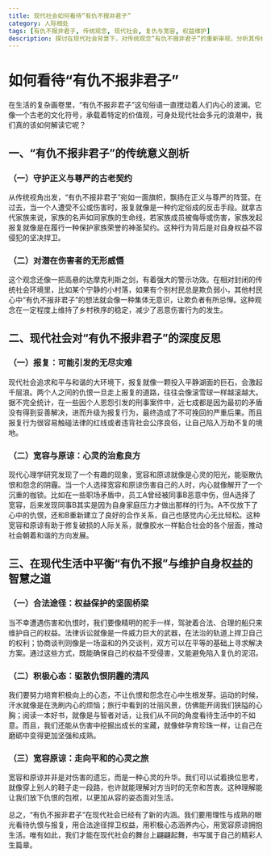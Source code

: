 ```yaml
---
title: 现代社会如何看待“有仇不报非君子”
category: 人际相处
tags: [有仇不报非君子, 传统观念, 现代社会, 复仇与宽容, 权益维护]
description: 探讨在现代社会背景下，对传统观念“有仇不报非君子”的重新审视，分析其传统意义、现代反思以及在现代生活中平衡仇恨与维护自身权益的方法。
---
```


# 如何看待“有仇不报非君子”

在生活的复杂画卷里，“有仇不报非君子”这句俗语一直搅动着人们内心的波澜。它像一个古老的文化符号，承载着特定的价值观，可身处现代社会多元的浪潮中，我们真的该如何解读它呢？

## 一、“有仇不报非君子”的传统意义剖析

### （一）守护正义与尊严的古老契约
从传统视角出发，“有仇不报非君子”宛如一面旗帜，飘扬在正义与尊严的阵营。在过去，当一个人遭受不公或伤害时，报复就像是一种约定俗成的反击手段。就拿古代家族来说，家族的名声如同家族的生命线，若家族成员被侮辱或伤害，家族发起报复就像是在履行一种保护家族荣誉的神圣契约。这种行为背后是对自身权益不容侵犯的坚决捍卫。

### （二）对潜在伤害者的无形威慑
这个观念还像一把高悬的达摩克利斯之剑，有着强大的警示功效。在相对封闭的传统社会环境里，比如某个宁静的小村落，如果有个别村民总是欺负弱小，其他村民心中“有仇不报非君子”的想法就会像一种集体无意识，让欺负者有所忌惮。这种观念在一定程度上维持了乡村秩序的稳定，减少了恶意伤害行为的发生。

## 二、现代社会对“有仇不报非君子”的深度反思

### （一）报复：可能引发的无尽灾难
现代社会追求和平与和谐的大环境下，报复就像一颗投入平静湖面的巨石，会激起千层浪。两个人之间的仇恨一旦走上报复的道路，往往会像滚雪球一样越滚越大。据不完全统计，在一些因个人恩怨引发的刑事案件中，近七成都是因为最初的矛盾没有得到妥善解决，进而升级为报复行为，最终造成了不可挽回的严重后果。而且报复行为很容易触碰法律的红线或者违背社会公序良俗，让自己陷入万劫不复的境地。

### （二）宽容与原谅：心灵的治愈良方
现代心理学研究发现了一个有趣的现象，宽容和原谅就像是心灵的阳光，能驱散仇恨和怨念的阴霾。当一个人选择宽容和原谅伤害自己的人时，内心就像解开了一个沉重的枷锁。比如在一些职场矛盾中，员工A曾经被同事B恶意中伤，但A选择了宽容，后来发现同事B其实是因为自身家庭压力才做出那样的行为。A不仅放下了心中的仇恨，还和B重新建立了良好的合作关系，自己也感觉内心无比轻松。这种宽容和原谅有助于修复破损的人际关系，就像胶水一样黏合社会的各个层面，推动社会朝着和谐的方向发展。

## 三、在现代生活中平衡“有仇不报”与维护自身权益的智慧之道

### （一）合法途径：权益保护的坚固桥梁
当不幸遭遇伤害和仇恨时，我们要像精明的舵手一样，驾驶着合法、合理的船只来维护自己的权益。法律诉讼就像是一件威力巨大的武器，在法治的轨道上捍卫自己的权利；协商谈判则像是一场温和的外交谈判，双方可以在平等的基础上寻求解决方案。通过这些方式，既能确保自己的权益不受侵害，又能避免陷入复仇的泥沼。

### （二）积极心态：驱散仇恨阴霾的清风
我们要努力培育积极向上的心态，不让仇恨和怨念在心中生根发芽。运动的时候，汗水就像是在洗刷内心的烦恼；旅行中看到的壮丽风景，仿佛能开阔我们狭隘的心胸；阅读一本好书，就像是与智者对话，让我们从不同的角度看待生活中的不如意。而且，我们还能从伤害中挖掘出成长的宝藏，就像蚌孕育珍珠一样，让自己在磨砺中变得更加坚强和成熟。

### （三）宽容原谅：走向平和的心灵之旅
宽容和原谅并非是对伤害的遗忘，而是一种心灵的升华。我们可以试着换位思考，就像穿上别人的鞋子走一段路，也许就能理解对方当时的无奈和苦衷。这种理解能让我们放下仇恨的包袱，以更加从容的姿态面对生活。

总之，“有仇不报非君子”在现代社会已经有了新的内涵。我们要用理性与成熟的眼光看待仇恨与报复，用合法途径捍卫权益，用积极心态涵养内心，用宽容原谅拥抱生活。唯有如此，我们才能在现代社会的舞台上翩翩起舞，书写属于自己的精彩人生篇章。